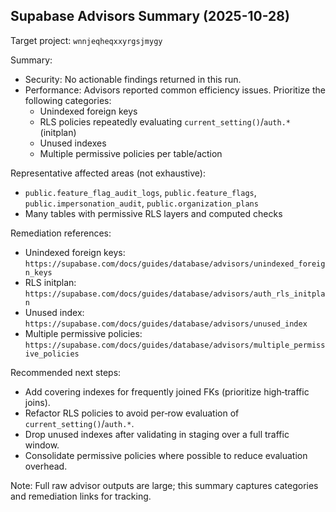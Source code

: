 ## Supabase Advisors Summary (2025-10-28)

Target project: `wnnjeqheqxxyrgsjmygy`

Summary:
- Security: No actionable findings returned in this run.
- Performance: Advisors reported common efficiency issues. Prioritize the following categories:
  - Unindexed foreign keys
  - RLS policies repeatedly evaluating `current_setting()`/`auth.*` (initplan)
  - Unused indexes
  - Multiple permissive policies per table/action

Representative affected areas (not exhaustive):
- `public.feature_flag_audit_logs`, `public.feature_flags`, `public.impersonation_audit`, `public.organization_plans`
- Many tables with permissive RLS layers and computed checks

Remediation references:
- Unindexed foreign keys: `https://supabase.com/docs/guides/database/advisors/unindexed_foreign_keys`
- RLS initplan: `https://supabase.com/docs/guides/database/advisors/auth_rls_initplan`
- Unused index: `https://supabase.com/docs/guides/database/advisors/unused_index`
- Multiple permissive policies: `https://supabase.com/docs/guides/database/advisors/multiple_permissive_policies`

Recommended next steps:
- Add covering indexes for frequently joined FKs (prioritize high‑traffic joins).
- Refactor RLS policies to avoid per‑row evaluation of `current_setting()`/`auth.*`.
- Drop unused indexes after validating in staging over a full traffic window.
- Consolidate permissive policies where possible to reduce evaluation overhead.

Note: Full raw advisor outputs are large; this summary captures categories and remediation links for tracking.



